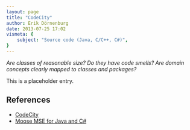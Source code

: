 ```yaml
---
layout: page
title: "CodeCity"
author: Erik Dörnenburg
date: 2013-07-25 17:02
vismeta: {
	subject: "Source code (Java, C/C++, C#)",
}
---
```

                                            
_Are classes of reasonable size?_ _Do they have code smells?_ _Are domain concepts clearly mapped to classes and packages?_
                                               
This is a placeholder entry. 

## References

- [CodeCity](http://www.inf.usi.ch/phd/wettel/codecity.html)
- [Moose MSE for Java and C#](http://erik.doernenburg.com/2009/07/moose-mse-for-java-and-cs)